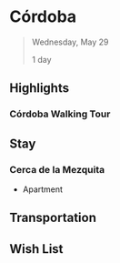 # Córdoba

> Wednesday, May 29
> 
> 1 day

## Highlights

### Córdoba Walking Tour

## Stay

### Cerca de la Mezquita

* Apartment

## Transportation

## Wish List
